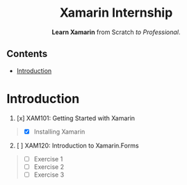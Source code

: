 <p align="center">
  <h1 align="center">Xamarin Internship</h1>
</p>

<p align="center">
  <b>Learn Xamarin</b> from Scratch <i>to Professional</i>.
</p>


## Contents
 - [Introduction](#introduction)

# Introduction

1. [x] XAM101: Getting Started with Xamarin 
> - [x] Installing Xamarin
2. [ ] XAM120: Introduction to Xamarin.Forms
> - [ ] Exercise 1
> - [ ] Exercise 2
> - [ ] Exercise 3
